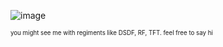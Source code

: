 ![image](https://i.postimg.cc/FsjGSqxS/Face-LULZRender1.png)

<sup><sub>you might see me with regiments like DSDF, RF, TFT. feel free to say hi</sub></sup>
